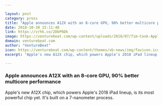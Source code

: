 ```yaml
---

layout: post
category: press
title: "Apple announces A12X with an 8-core GPU, 90% better multicore performance"
date: 2018-10-30 15:11:48
link: https://vrhk.co/2DbP6Dk
image: https://venturebeat.com/wp-content/uploads/2016/07/Tim-Cook-Apple-3.jpg?fit=1696%2C960&strip=all
domain: venturebeat.com
author: "VentureBeat"
icon: https://venturebeat.com/wp-content/themes/vb-news/img/favicon.ico
excerpt: "Apple's new A12X chip, which powers Apple's 2018 iPad lineup, is its most powerful chip yet. It's built on a 7-nanometer process."

---
```


### Apple announces A12X with an 8-core GPU, 90% better multicore performance

Apple's new A12X chip, which powers Apple's 2018 iPad lineup, is its most powerful chip yet. It's built on a 7-nanometer process.